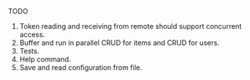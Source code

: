 TODO

1. Token reading and receiving from remote should support concurrent access.
2. Buffer and run in parallel CRUD for items and CRUD for users.
3. Tests.
4. Help command.
5. Save and read configuration from file.
